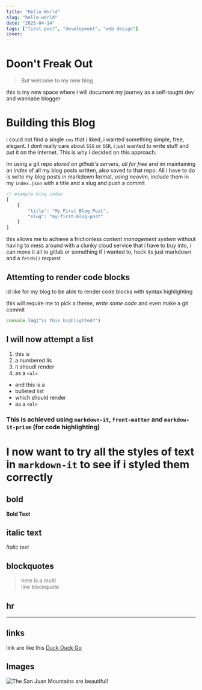 ```yaml
---
title: "Hello World"
slug: "hello-world"
date: "2025-04-14"
tags: ["first post", "development", "web design"]
cover: 
---
```


# Doon't Freak Out
> But welcome to my new blog


this is my new space where i will document my journey as a self-taught dev and wannabe blogger

# Building this Blog
i could not find a single `cms` that i liked, i wanted something simple, free, elegant. I dont really care about `SSG` or `SSR`, i just wanted to write stuff and put it on the internet.
This is why i decided on this approach.

Im using a git repo *stored on github's servers, all for free* and im maintaining an _index_ of all my blog posts written, also saved to that repo. All i have to do is write my blog posts in markdown format, _using neovim_, include them in my `index.json` with a title and a slug and push a commit

```js
// example blog index
[
    {
        "title": "My First Blog Post",
        "slug": "my-first-blog-post"
    }
]
```

this allows me to achieve a frictionless _content management system_ without having to mess around with a clunky cloud service that i have to buy into, i can move it all to gitlab or something if i wanted to, heck its just markdown and a `fetch()` request

## Attemting to render code blocks
id like for my blog to be able to render code blocks with syntax highlighting

this will require me to pick a theme, _write some code_ and even make a git commit
```js
console.log("is this highlighted?")
```

## I will now attempt a list

1. this is
2. a numbered lis
3. it shoudl render
4. as a `<ul>`

- and this is a 
- bulleted list
- which should render
- as a `<ol>`

### This is achieved using `markdown-it`, `front-matter` and `markdow-it-prism` (for code highlighting)


# I now want to try all the styles of text in `markdown-it` to see if i styled them correctly
## bold
__Bold Text__  
## italic text
*Italic text*
## blockquotes
> here is a multi  
> line blockquote
## hr
---
## links
link are like this [Duck Duck Go](https://duckduckgo.com)

## Images
![The San Juan Mountains are beautiful!](https://mdg.imgix.net/assets/images/san-juan-mountains.jpg "San Juan Mountains")
